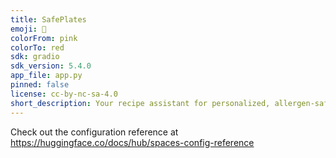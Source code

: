 ```yaml
---
title: SafePlates
emoji: 🏢
colorFrom: pink
colorTo: red
sdk: gradio
sdk_version: 5.4.0
app_file: app.py
pinned: false
license: cc-by-nc-sa-4.0
short_description: Your recipe assistant for personalized, allergen-safe meals
---
```


Check out the configuration reference at https://huggingface.co/docs/hub/spaces-config-reference
